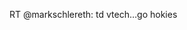 <!--
id: 1081404186
link: http://kevinisom.info/post/1081404186/rt-markschlereth-td-vtech-go-hokies
slug: rt-markschlereth-td-vtech-go-hokies
date: Wed Sep 08 2010 03:06:36 GMT+1200 (NZST)
raw: {"blog_name":"kevinisom","id":1081404186,"post_url":"http://kevinisom.info/post/1081404186/rt-markschlereth-td-vtech-go-hokies","slug":"rt-markschlereth-td-vtech-go-hokies","type":"text","date":"2010-09-07 15:06:36 GMT","timestamp":1283871996,"state":"published","format":"html","reblog_key":"uf17qwwM","tags":[],"short_url":"http://tmblr.co/Zw68Yy10TEiQ","highlighted":[],"feed_item":"http://twitter.com/kev_nz/statuses/23199616929","from_feed_id":"650289","note_count":0,"title":null,"body":"<p>RT @markschlereth: td vtech&#8230;go hokies</p>"}
publish: 2010-09-08
tags: 
title: null
-->


RT @markschlereth: td vtech…go hokies


